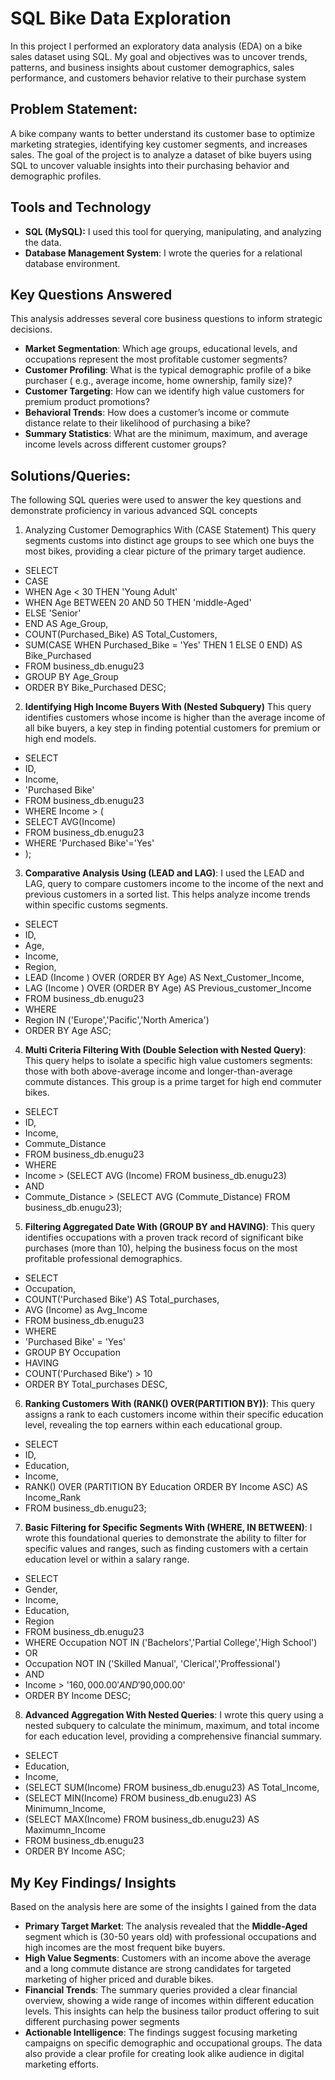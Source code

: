 # SQL Bike Data Exploration
 In this project I performed an exploratory data analysis (EDA) on a bike sales dataset using SQL. My goal and objectives was to uncover trends, patterns, and business insights about customer demographics, sales performance, and customers behavior relative to their purchase system


## Problem Statement:

A bike company wants to better understand its customer base to optimize marketing strategies, identifying key customer segments, and increases sales. The goal of the project is to analyze a dataset of bike buyers using SQL to uncover valuable insights into their purchasing behavior and demographic profiles.


## Tools and Technology
-	**SQL (MySQL):** I used this tool for querying, manipulating, and analyzing the data.
-	**Database Management System**: I wrote the queries for a relational database environment.

## Key Questions Answered
This analysis addresses several core business questions to inform strategic decisions.
-	**Market Segmentation**:  Which age groups, educational levels, and occupations represent the most profitable customer segments?
-	**Customer Profiling**: What is the typical demographic profile of a bike purchaser ( e.g., average income, home ownership, family size)?
-	**Customer Targeting**: How can we identify high value customers for premium product promotions?
-	**Behavioral Trends**: How does a customer’s income or commute distance relate to their likelihood of purchasing a bike?
-	**Summary Statistics**: What are the minimum, maximum, and average income levels across different customer groups?


## Solutions/Queries:

The following SQL queries were used to answer the key questions and demonstrate proficiency in various advanced SQL concepts

1.	Analyzing Customer Demographics With (CASE Statement)
This query segments customs into distinct age groups to see which one buys the most bikes, providing a clear picture of the primary target audience. 



- SELECT
- CASE
- WHEN Age < 30 THEN 'Young Adult'
- WHEN Age BETWEEN 20 AND 50 THEN 'middle-Aged'
- ELSE 'Senior' 
- END AS Age_Group,
- COUNT(Purchased_Bike) AS Total_Customers,
- SUM(CASE WHEN Purchased_Bike = 'Yes' THEN 1 ELSE 0 END) AS Bike_Purchased
- FROM business_db.enugu23
- GROUP BY Age_Group
- ORDER BY Bike_Purchased DESC;

2.	**Identifying High Income Buyers With (Nested Subquery)**
This query identifies customers whose income is higher than the average income of all bike buyers, a key step in finding potential customers for premium or high end models.



 - SELECT        
- ID,
- Income,
- 'Purchased Bike'
- FROM business_db.enugu23
- WHERE Income > (
- SELECT AVG(Income)
- FROM business_db.enugu23
- WHERE 'Purchased Bike'='Yes'
- );

3.	**Comparative Analysis Using (LEAD and LAG)**: I used the LEAD and LAG, query to compare customers income to the income of the next and previous customers in a sorted list. This helps analyze income trends within specific customs segments.



- SELECT
- ID,
- Age,
- Income,
- Region,
- LEAD (Income ) OVER (ORDER BY Age) AS Next_Customer_Income,
- LAG (Income ) OVER (ORDER BY Age) AS Previous_customer_Income
 - FROM business_db.enugu23
 - WHERE 
 - Region IN ('Europe','Pacific','North America')
 - ORDER BY Age ASC;

4.	**Multi Criteria Filtering With (Double Selection with Nested Query)**: This query helps to isolate a specific high value customers segments: those with both above-average income and longer-than-average commute distances. This group is a prime target for high end commuter bikes.
 
- SELECT       
- ID,
- Income,
- Commute_Distance
- FROM business_db.enugu23
- WHERE 
- Income > (SELECT AVG (Income) FROM business_db.enugu23)
- AND
- Commute_Distance > (SELECT AVG (Commute_Distance) FROM business_db.enugu23);


5.	**Filtering Aggregated Date With (GROUP BY and HAVING)**: This query identifies occupations with a proven track record of significant bike purchases (more than 10), helping the business focus on the most profitable professional demographics.



 - SELECT
 - Occupation,
 - COUNT('Purchased Bike') AS Total_purchases,
 - AVG (Income) as Avg_Income
 - FROM business_db.enugu23
 - WHERE 
 - 'Purchased Bike' = 'Yes'
 - GROUP BY Occupation
 - HAVING
 - COUNT('Purchased Bike') > 10
 - ORDER BY Total_purchases DESC,


6.	**Ranking Customers With (RANK() OVER(PARTITION BY))**: This query assigns a rank to each customers income within their specific education level, revealing the top earners within each educational group.



- SELECT
- ID,
- Education,
- Income,
- RANK() OVER (PARTITION BY Education ORDER BY Income ASC) AS Income_Rank
- FROM business_db.enugu23;

7.	**Basic Filtering for Specific Segments With (WHERE, IN BETWEEN)**: I wrote this foundational queries to demonstrate the ability to filter for specific values and ranges, such as finding customers with a certain education level or within a salary range.



- SELECT
- Gender,
- Income,
- Education,
- Region
 - FROM business_db.enugu23
 - WHERE Occupation NOT IN ('Bachelors','Partial College','High School')
 - OR 
 - Occupation NOT IN ('Skilled Manual', 'Clerical','Proffessional')
 - AND
 - Income > '$160,000.00' AND '$90,000.00'
 - ORDER BY Income DESC;


8.	**Advanced Aggregation With Nested Queries**: I wrote this query using a nested subquery to calculate the minimum, maximum, and total income for each education level, providing a comprehensive financial summary.


- SELECT
- Education,
- Income,
- (SELECT SUM(Income) FROM business_db.enugu23) AS Total_Income,
- (SELECT MIN(Income) FROM business_db.enugu23) AS Minimumn_Income,
- (SELECT MAX(Income) FROM business_db.enugu23) AS Maximumn_Income
- FROM business_db.enugu23
- ORDER BY Income ASC;


## My Key Findings/ Insights
Based on the analysis here are some of the insights I gained from the data

-	**Primary Target Market**: The analysis revealed that the **Middle-Aged** segment which is (30-50 years old) with professional occupations and high incomes are the most frequent bike buyers.
-	**High Value Segments**: Customers with an income above the average and a long commute distance are strong candidates for targeted marketing of higher priced and durable bikes.
-	**Financial Trends**: The summary queries provided a clear financial overview, showing a wide range of incomes within different education levels. This insights can help the business tailor product offering to suit different purchasing power segments
-	**Actionable Intelligence**: The findings suggest focusing marketing campaigns on specific demographic and occupational groups. The data also provide a clear profile for creating look alike audience in digital marketing efforts.

